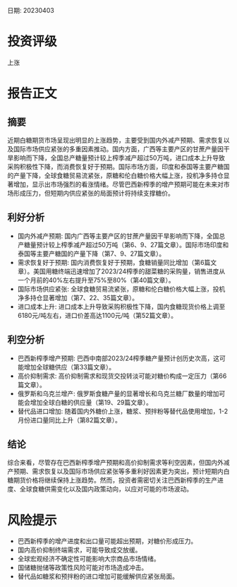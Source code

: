 
日期: 20230403

# 投资评级

上涨

# 报告正文

## 摘要

近期白糖期货市场呈现出明显的上涨趋势，主要受到国内外减产预期、需求恢复以及国际市场供应紧张的多重因素推动。国内方面，广西等主要产区的甘蔗产量因干旱影响而下降，全国总产糖量预计较上榨季减产超过50万吨，进口成本上升导致采购积极性下降，而消费恢复好于预期。国际市场方面，印度和泰国等主要产糖国的产量下降，全球食糖贸易流紧张，原糖和伦白糖价格大幅上涨，投机净多持仓显著增加，显示出市场强烈的看涨情绪。尽管巴西新榨季的增产预期可能在未来对市场形成压力，但短期内供应紧张的局面预计将持续支撑糖价。

## 利好分析

* 国内外减产预期: 国内广西等主要产区的甘蔗产量因干旱影响而下降，全国总产糖量预计较上榨季减产超过50万吨（第6、9、27篇文章）。国际市场印度和泰国等主要产糖国的产量下降（第7、9、27篇文章）。
* 需求恢复好于预期: 国内消费恢复好于预期，食糖销量同比增加（第6篇文章）。美国用糖终端迅速增加了2023/24榨季的甜菜糖的采购量，销售进度从一个月前的40%左右提升至75%至80%（第40篇文章）。
* 国际市场供应紧张: 全球食糖贸易流紧张，原糖和伦白糖价格大幅上涨，投机净多持仓显著增加（第7、22、35篇文章）。
* 进口成本上升: 进口成本上升导致采购积极性下降，国内食糖现货价格上调至6180元/吨左右，进口价差高达1100元/吨（第52篇文章）。

## 利空分析

* 巴西新榨季增产预期: 巴西中南部2023/24榨季糖产量预计创历史次高，这可能增加全球糖供应（第33篇文章）。
* 高价抑制需求: 高价抑制需求和现货交投转淡可能对糖价构成一定压力（第66篇文章）。
* 俄罗斯和乌克兰增产: 俄罗斯食糖产量的显著增长和乌克兰糖厂数量的增加可能会增加全球白糖的供应量（第19、29篇文章）。
* 替代品进口增加: 随着国内外糖价上涨，糖浆、预拌粉等替代品使用增加，1-2月份进口量同比上升（第82篇文章）。

## 结论

综合来看，尽管存在巴西新榨季增产预期和高价抑制需求等利空因素，但国内外减产预期、需求恢复以及国际市场供应紧张等多重利好因素更为突出，预计短期内白糖期货价格将继续保持上涨趋势。然而，投资者需密切关注巴西新榨季的生产进度、全球食糖供需变化以及国内政策动向，以应对可能的市场波动。

# 风险提示

* 巴西新榨季的增产进度和出口量可能超出预期，对糖价形成压力。
* 国内高价抑制终端需求，可能导致成交放缓。
* 全球宏观经济不确定性可能影响大宗商品市场情绪。
* 国储糖抛储等政策性风险可能对市场造成冲击。
* 替代品如糖浆和预拌粉的进口增加可能缓解供应紧张局面。
